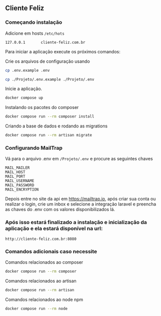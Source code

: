 ## Cliente Feliz


### Começando instalação

Adicione em hosts `/etc/hots`

```
127.0.0.1       cliente-feliz.com.br
```

Para iniciar a aplicação execute os próximos comandos:

Crie os arquivos de configuração usando

```sh
cp .env.example .env
```
```sh
cp ./Projeto/.env.example ./Projeto/.env
```
Inicie a aplicação.
```sh
docker compose up
```
Instalando os pacotes do composer
```sh
docker compose run --rm composer install
```
Criando a base de dados e rodando as migrations
```sh
docker compose run --rm artisan migrate
```
### Configurando MailTrap
Vá para o arquivo .env em `/Projeto/.env` e procure as seguintes chaves
```
MAIL_MAILER
MAIL_HOST
MAIL_PORT
MAIL_USERNAME
MAIL_PASSWORD
MAIL_ENCRYPTION
```
Depois entre no site da api em https://mailtrap.io,
após criar sua conta ou realizar o login,
crie um inbox e selecione a integração laravel e preencha as chaves do .env com os valores
disponibilizados lá.

### Após isso estará finalizado a instalação e inicialização da aplicação e ela estará disponível na url:
```
http://cliente-feliz.com.br:8080
```

### Comandos adicionais caso necessite

Comandos relacionados ao composer
```sh
docker compose run --rm composer
```
Comandos relacionados ao artisan
```sh
docker compose run --rm artisan
```
Comandos relacionados ao node npm
```sh
docker compose run --rm node
```
